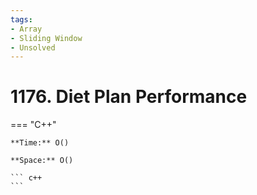 ```yaml
---
tags:
- Array
- Sliding Window
- Unsolved
---
```



# 1176. Diet Plan Performance

=== "C++"

    **Time:** O()

    **Space:** O()

    ``` c++
    ```